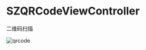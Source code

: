 # SZQRCodeViewController
二维码扫描


![qrcode](http://upload-images.jianshu.io/upload_images/112047-259bd2d1b58624b9.gif?imageView2/2/w/1240/q/100)
